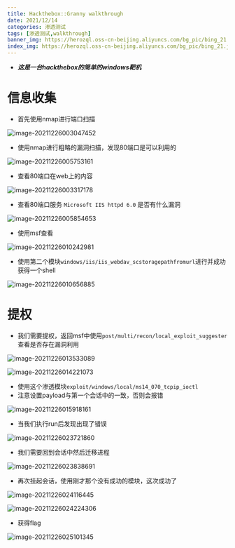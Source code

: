 ```yaml
---
title: Hackthebox::Granny walkthrough
date: 2021/12/14
categories: 渗透测试
tags: [渗透测试,walkthrough]
banner_img: https://herozql.oss-cn-beijing.aliyuncs.com/bg_pic/bing_21.jpg
index_img: https://herozql.oss-cn-beijing.aliyuncs.com/bg_pic/bing_21.jpg
---
```




- ***这是一台hackthebox的简单的windows靶机***

#  信息收集

- 首先使用nmap进行端口扫描

![image-20211226003047452](https://herozql.oss-cn-beijing.aliyuncs.com/main/image-20211226003047452.png)

- 使用nmap进行粗略的漏洞扫描，发现80端口是可以利用的

![image-20211226005753161](https://herozql.oss-cn-beijing.aliyuncs.com/main/image-20211226005753161.png)

- 查看80端口在web上的内容

![image-20211226003317178](https://herozql.oss-cn-beijing.aliyuncs.com/main/image-20211226003317178.png)

- 查看80端口服务 `Microsoft IIS httpd 6.0` 是否有什么漏洞

![image-20211226005854653](https://herozql.oss-cn-beijing.aliyuncs.com/main/image-20211226005854653.png)

- 使用msf查看

![image-20211226010242981](https://herozql.oss-cn-beijing.aliyuncs.com/main/image-20211226010242981.png)

- 使用第二个模块`windows/iis/iis_webdav_scstoragepathfromurl`进行并成功获得一个shell

![image-20211226010656885](https://herozql.oss-cn-beijing.aliyuncs.com/main/image-20211226010656885.png)

# 提权

- 我们需要提权，返回msf中使用`post/multi/recon/local_exploit_suggester`查看是否存在漏洞利用

![image-20211226013533089](https://herozql.oss-cn-beijing.aliyuncs.com/main/image-20211226013533089.png)

![image-20211226014221073](https://herozql.oss-cn-beijing.aliyuncs.com/main/image-20211226014221073.png)

- 使用这个渗透模块`exploit/windows/local/ms14_070_tcpip_ioctl`
- 注意设置payload与第一个会话中的一致，否则会报错

![image-20211226015918161](https://herozql.oss-cn-beijing.aliyuncs.com/main/image-20211226015918161.png)

- 当我们执行run后发现出现了错误

![image-20211226023721860](https://herozql.oss-cn-beijing.aliyuncs.com/main/image-20211226023721860.png)

- 我们需要回到会话中然后迁移进程

![image-20211226023838691](https://herozql.oss-cn-beijing.aliyuncs.com/main/image-20211226023838691.png)

- 再次挂起会话，使用刚才那个没有成功的模块，这次成功了

![image-20211226024116445](https://herozql.oss-cn-beijing.aliyuncs.com/main/image-20211226024116445.png)

![image-20211226024224306](https://herozql.oss-cn-beijing.aliyuncs.com/main/image-20211226024224306.png)

- 获得flag

![image-20211226025101345](https://herozql.oss-cn-beijing.aliyuncs.com/main/image-20211226025101345.png)

